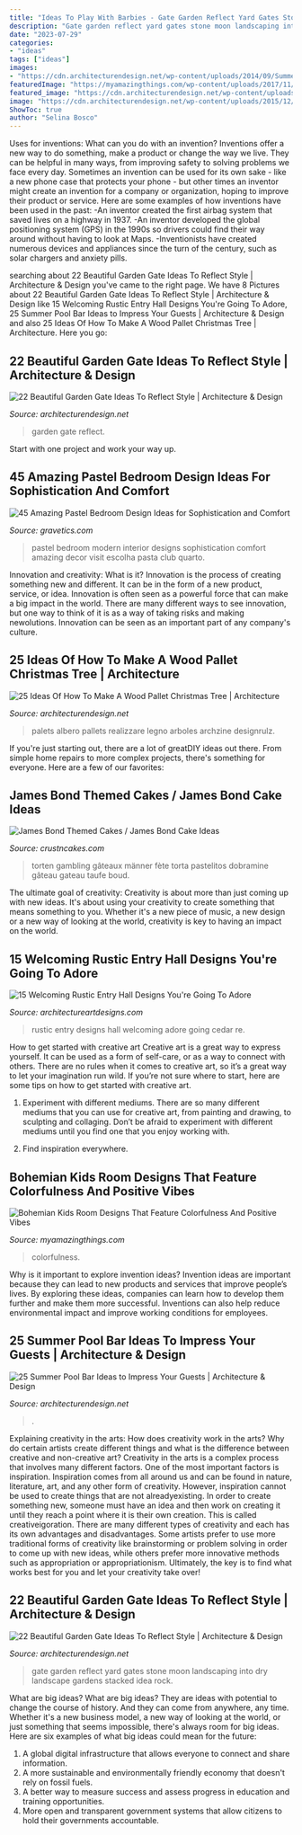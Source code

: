 ```yaml
---
title: "Ideas To Play With Barbies - Gate Garden Reflect Yard Gates Stone Moon Landscaping Into Dry Landscape Gardens Stacked Idea Rock"
description: "Gate garden reflect yard gates stone moon landscaping into dry landscape gardens stacked idea rock"
date: "2023-07-29"
categories:
- "ideas"
tags: ["ideas"]
images:
- "https://cdn.architecturendesign.net/wp-content/uploads/2014/09/Summer-Pool-Bar-Ideas-5.jpg"
featuredImage: "https://myamazingthings.com/wp-content/uploads/2017/11/bohemian-kids-room-11-.jpg"
featured_image: "https://cdn.architecturendesign.net/wp-content/uploads/2014/08/garden-gate-18.jpg"
image: "https://cdn.architecturendesign.net/wp-content/uploads/2015/12/AD-Ideas-Of-How-To-Make-A-Wood-Pallet-Christmas-Tree-17.jpg"
ShowToc: true
author: "Selina Bosco"
---
```



Uses for inventions: What can you do with an invention?
Inventions offer a new way to do something, make a product or change the way we live. They can be helpful in many ways, from improving safety to solving problems we face every day. Sometimes an invention can be used for its own sake - like a new phone case that protects your phone - but other times an inventor might create an invention for a company or organization, hoping to improve their product or service. Here are some examples of how inventions have been used in the past: 
-An inventor created the first airbag system that saved lives on a highway in 1937.
-An inventor developed the global positioning system (GPS) in the 1990s so drivers could find their way around without having to look at Maps.
-Inventionists have created numerous devices and appliances since the turn of the century, such as solar chargers and anxiety pills.

	

		
searching about 22 Beautiful Garden Gate Ideas To Reflect Style | Architecture &amp; Design you've came to the right page. We have 8 Pictures about 22 Beautiful Garden Gate Ideas To Reflect Style | Architecture &amp; Design like 15 Welcoming Rustic Entry Hall Designs You&#039;re Going To Adore, 25 Summer Pool Bar Ideas to Impress Your Guests | Architecture &amp; Design and also 25 Ideas Of How To Make A Wood Pallet Christmas Tree | Architecture. Here you go:
		
    
## 22 Beautiful Garden Gate Ideas To Reflect Style | Architecture &amp; Design

<img loading=lazy src="https://cdn.architecturendesign.net/wp-content/uploads/2014/08/garden-gate-18.jpg" onerror="this.onerror=null;this.src='https://tse2.mm.bing.net/th?id=OIP.P_QrcuFPvMgxS2QS-0mwKAHaJ4&amp;pid=15.1';" alt="22 Beautiful Garden Gate Ideas To Reflect Style | Architecture &amp; Design">

_Source: architecturendesign.net_

>garden gate reflect. 

	

Start with one project and work your way up.

    
## 45 Amazing Pastel Bedroom Design Ideas For Sophistication And Comfort

<img loading=lazy src="https://www.gravetics.com/wp-content/uploads/2017/09/Modern-Pastel-Interior-Designs-Ideas.jpg" onerror="this.onerror=null;this.src='https://tse4.mm.bing.net/th?id=OIP.fr1JWaxPyVIIuHKk_BMcGQC-FH&amp;pid=15.1';" alt="45 Amazing Pastel Bedroom Design Ideas for Sophistication and Comfort">

_Source: gravetics.com_

>pastel bedroom modern interior designs sophistication comfort amazing decor visit escolha pasta club quarto. 

	

Innovation and creativity: What is it?
Innovation is the process of creating something new and different. It can be in the form of a new product, service, or idea. Innovation is often seen as a powerful force that can make a big impact in the world. There are many different ways to see innovation, but one way to think of it is as a way of taking risks and making newolutions. Innovation can be seen as an important part of any company's culture.

    
## 25 Ideas Of How To Make A Wood Pallet Christmas Tree | Architecture

<img loading=lazy src="https://cdn.architecturendesign.net/wp-content/uploads/2015/12/AD-Ideas-Of-How-To-Make-A-Wood-Pallet-Christmas-Tree-17.jpg" onerror="this.onerror=null;this.src='https://tse2.mm.bing.net/th?id=OIP.CYMIJuN2rj6Oy7yN7Be5eAHaJ4&amp;pid=15.1';" alt="25 Ideas Of How To Make A Wood Pallet Christmas Tree | Architecture">

_Source: architecturendesign.net_

>palets albero pallets realizzare legno arboles archzine designrulz. 

	

If you're just starting out, there are a lot of greatDIY ideas out there. From simple home repairs to more complex projects, there's something for everyone. Here are a few of our favorites: 

    
## James Bond Themed Cakes / James Bond Cake Ideas

<img loading=lazy src="http://www.crustncakes.com/blog/wp-content/uploads/2015/11/45f39c345eae512e201b8aba4c85d7f4.jpg" onerror="this.onerror=null;this.src='https://tse1.mm.bing.net/th?id=OIP.YDDo_tK7Z_9bCkZtb7fg6wHaJ3&amp;pid=15.1';" alt="James Bond Themed Cakes / James Bond Cake Ideas">

_Source: crustncakes.com_

>torten gambling gâteaux männer fète torta pastelitos dobramine gâteau gateau taufe boud. 

	

The ultimate goal of creativity:
Creativity is about more than just coming up with new ideas. It's about using your creativity to create something that means something to you. Whether it's a new piece of music, a new design or a new way of looking at the world, creativity is key to having an impact on the world.

    
## 15 Welcoming Rustic Entry Hall Designs You&#039;re Going To Adore

<img loading=lazy src="https://www.architectureartdesigns.com/wp-content/uploads/2016/10/15-Welcoming-Rustic-Entry-Hall-Designs-Youre-Going-To-Adore-7.jpg" onerror="this.onerror=null;this.src='https://tse4.mm.bing.net/th?id=OIP.FhjDUirnLa2SQJ4EDsNrFAHaLG&amp;pid=15.1';" alt="15 Welcoming Rustic Entry Hall Designs You&#039;re Going To Adore">

_Source: architectureartdesigns.com_

>rustic entry designs hall welcoming adore going cedar re. 

	

How to get started with creative art
Creative art is a great way to express yourself. It can be used as a form of self-care, or as a way to connect with others. There are no rules when it comes to creative art, so it’s a great way to let your imagination run wild. If you’re not sure where to start, here are some tips on how to get started with creative art.
1. Experiment with different mediums. There are so many different mediums that you can use for creative art, from painting and drawing, to sculpting and collaging. Don’t be afraid to experiment with different mediums until you find one that you enjoy working with.

2. Find inspiration everywhere.

    
## Bohemian Kids Room Designs That Feature Colorfulness And Positive Vibes

<img loading=lazy src="https://myamazingthings.com/wp-content/uploads/2017/11/bohemian-kids-room-11-.jpg" onerror="this.onerror=null;this.src='https://tse1.mm.bing.net/th?id=OIP.Xw5Tit_hm-tsG90D81qTUgHaK2&amp;pid=15.1';" alt="Bohemian Kids Room Designs That Feature Colorfulness And Positive Vibes">

_Source: myamazingthings.com_

>colorfulness. 

	

Why is it important to explore invention ideas?
Invention ideas are important because they can lead to new products and services that improve people’s lives. By exploring these ideas, companies can learn how to develop them further and make them more successful. Inventions can also help reduce environmental impact and improve working conditions for employees.

    
## 25 Summer Pool Bar Ideas To Impress Your Guests | Architecture &amp; Design

<img loading=lazy src="https://cdn.architecturendesign.net/wp-content/uploads/2014/09/Summer-Pool-Bar-Ideas-5.jpg" onerror="this.onerror=null;this.src='https://tse3.mm.bing.net/th?id=OIP.gNbxpp0oUUYNspNR7wn8uwHaLH&amp;pid=15.1';" alt="25 Summer Pool Bar Ideas to Impress Your Guests | Architecture &amp; Design">

_Source: architecturendesign.net_

>. 

	

Explaining creativity in the arts: How does creativity work in the arts? Why do certain artists create different things and what is the difference between creative and non-creative art?
Creativity in the arts is a complex process that involves many different factors. One of the most important factors is inspiration. Inspiration comes from all around us and can be found in nature, literature, art, and any other form of creativity. However, inspiration cannot be used to create things that are not alreadyexisting. In order to create something new, someone must have an idea and then work on creating it until they reach a point where it is their own creation. This is called creativeigoration. There are many different types of creativity and each has its own advantages and disadvantages. Some artists prefer to use more traditional forms of creativity like brainstorming or problem solving in order to come up with new ideas, while others prefer more innovative methods such as appropriation or appropriationism. Ultimately, the key is to find what works best for you and let your creativity take over!

    
## 22 Beautiful Garden Gate Ideas To Reflect Style | Architecture &amp; Design

<img loading=lazy src="http://cdn.architecturendesign.net/wp-content/uploads/2014/08/garden-gate-12.jpg" onerror="this.onerror=null;this.src='https://tse1.mm.bing.net/th?id=OIP.W8hQ_LGzUJ7DtbTDIOPoAQHaLF&amp;pid=15.1';" alt="22 Beautiful Garden Gate Ideas To Reflect Style | Architecture &amp; Design">

_Source: architecturendesign.net_

>gate garden reflect yard gates stone moon landscaping into dry landscape gardens stacked idea rock. 

	

What are big ideas?
What are big ideas? They are ideas with potential to change the course of history. And they can come from anywhere, any time. Whether it's a new business model, a new way of looking at the world, or just something that seems impossible, there's always room for big ideas. Here are six examples of what big ideas could mean for the future:
1. A global digital infrastructure that allows everyone to connect and share information.
2. A more sustainable and environmentally friendly economy that doesn't rely on fossil fuels.
3. A better way to measure success and assess progress in education and training opportunities.
4. More open and transparent government systems that allow citizens to hold their governments accountable.

